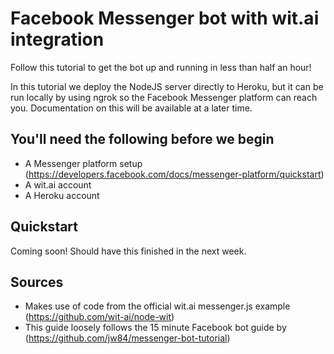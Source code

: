 # Facebook Messenger bot with wit.ai integration
Follow this tutorial to get the bot up and running in less than half an hour!

In this tutorial we deploy the NodeJS server directly to Heroku, but it can be run locally by using ngrok so the Facebook Messenger platform can reach you. Documentation on this will be available at a later time.

## You'll need the following before we begin
* A Messenger platform setup (https://developers.facebook.com/docs/messenger-platform/quickstart)
* A wit.ai account
* A Heroku account

## Quickstart

Coming soon! Should have this finished in the next week.

## Sources
* Makes use of code from the official wit.ai messenger.js example (https://github.com/wit-ai/node-wit)
* This guide loosely follows the 15 minute Facebook bot guide by (https://github.com/jw84/messenger-bot-tutorial)
